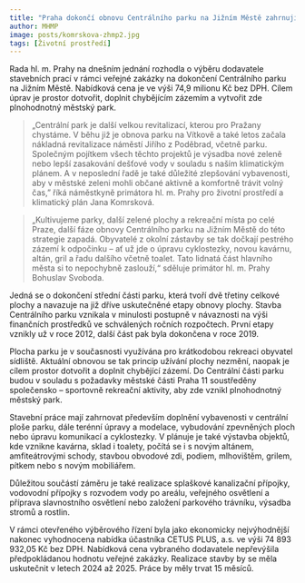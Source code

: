 ```yaml
---
title: "Praha dokončí obnovu Centrálního parku na Jižním Městě zahrnující výsadbu stromů i vybudování toalet, altánu, mlhoviště, nového mobiliáře nebo kavárny"
author: MHMP
image: posts/komrskova-zhmp2.jpg
tags: [Životní prostředí]
---
```

 
Rada hl. m. Prahy na dnešním jednání rozhodla o výběru dodavatele stavebních prací v rámci veřejné zakázky na dokončení Centrálního parku na Jižním Městě. Nabídková cena je ve výši 74,9 milionu Kč bez DPH. Cílem úprav je prostor dotvořit, doplnit chybějícím zázemím a vytvořit zde plnohodnotný městský park.

> „Centrální park je další velkou revitalizací, kterou pro Pražany chystáme. V běhu již je obnova parku na Vítkově a také letos začala nákladná revitalizace náměstí Jiřího z Poděbrad, včetně parku. Společným pojítkem všech těchto projektů je výsadba nové zeleně nebo lepší zasakování dešťové vody v souladu s naším klimatickým plánem. A v neposlední řadě je také důležité zlepšování vybavenosti, aby v městské zeleni mohli občané aktivně a komfortně trávit volný čas,” říká náměstkyně primátora hl. m. Prahy pro životní prostředí a klimatický plán Jana Komrsková.

> „Kultivujeme parky, další zelené plochy a rekreační místa po celé Praze, další fáze obnovy Centrálního parku na Jižním Městě do této strategie zapadá. Obyvatelé z okolní zástavby se tak dočkají pestrého zázemí k odpočinku – ať už jde o úpravu cyklostezky, novou kavárnu, altán, gril a řadu dalšího včetně toalet. Tato lidnatá část hlavního města si to nepochybně zaslouží,“ sděluje primátor hl. m. Prahy Bohuslav Svoboda.

Jedná se o dokončení střední části parku, která tvoří dvě třetiny celkové plochy a navazuje na již dříve uskutečněné etapy obnovy plochy. Stavba Centrálního parku vznikala v minulosti postupně v návaznosti na výši finančních prostředků ve schválených ročních rozpočtech. První etapy vznikly už v roce 2012, další část pak byla dokončena v roce 2019.

Plocha parku je v současnosti využívána pro krátkodobou rekreaci obyvatel sídliště. Aktuální obnovou se tak princip užívání plochy nezmění, naopak je cílem prostor dotvořit a doplnit chybějící zázemí. Do Centrální části parku budou v souladu s požadavky městské části Praha 11 soustředěny společensko – sportovně rekreační aktivity, aby zde vznikl plnohodnotný městský park.

Stavební práce mají zahrnovat především doplnění vybavenosti v centrální ploše parku, dále terénní úpravy a modelace, vybudování zpevněných ploch nebo úpravu komunikací a cyklostezky. V plánuje je také výstavba objektů, kde vznikne kavárna, sklad i toalety, počítá se i s novým altánem, amfiteátrovými schody, stavbou obvodové zdi, podiem, mlhovištěm, grilem, pítkem nebo s novým mobiliářem.

Důležitou součástí záměru je také realizace splaškové kanalizační přípojky, vodovodní přípojky s rozvodem vody po areálu, veřejného osvětlení a příprava slavnostního osvětlení nebo založení parkového trávníku, výsadba stromů a rostlin.

V rámci otevřeného výběrového řízení byla jako ekonomicky nejvýhodnější nakonec vyhodnocena nabídka účastníka CETUS PLUS, a.s. ve výši 74 893 932,05 Kč bez DPH. Nabídková cena vybraného dodavatele nepřevýšila předpokládanou hodnotu veřejné zakázky. Realizace stavby by se měla uskutečnit v letech 2024 až 2025. Práce by měly trvat 15 měsíců.
